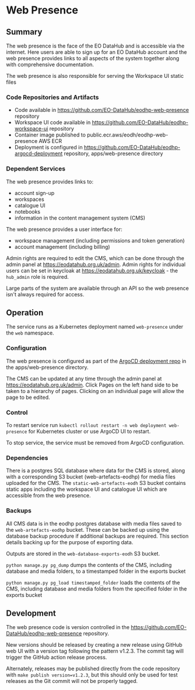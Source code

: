 # Web Presence

## Summary

The web presence is the face of the EO DataHub and is accessible via the internet. Here users are able to sign up for an EO DataHub account and the web presence provides links to all aspects of the system together along with comprehensive documentation.

The web presence is also responsible for serving the Workspace UI static files

### Code Repositories and Artifacts

- Code available in https://github.com/EO-DataHub/eodhp-web-presence repository
- Workspace UI code available in https://github.com/EO-DataHub/eodhp-workspace-ui repository
- Container image published to public.ecr.aws/eodh/eodhp-web-presence AWS ECR
- Deployment is configured in https://github.com/EO-DataHub/eodhp-argocd-deployment repository, apps/web-presence directory

### Dependent Services

The web presence provides links to:
 - account sign-up
 - workspaces
 - catalogue UI
 - notebooks
 - information in the content management system (CMS)

The web presence provides a user interface for:
 - workspace management (including permissions and token generation)
 - account management (including billing)

Admin rights are required to edit the CMS, which can be done through the admin panel at https://eodatahub.org.uk/admin. Admin rights for individual users can be set in keycloak at https://eodatahub.org.uk/keycloak - the `hub_admin` role is required.

Large parts of the system are available through an API so the web presence isn't always required for access. 

## Operation

The service runs as a Kubernetes deployment named `web-presence` under the `web` namespace.

### Configuration

The web presence is configured as part of the [ArgoCD deployment repo](https://github.com/EO-DataHub/eodhp-argocd-deployment) in the apps/web-presence directory.

The CMS can be updated at any time through the admin panel at https://eodatahub.org.uk/admin. Click Pages on the left hand side to be taken to a hierarchy of pages. Clicking on an individual page will allow the page to be edited. 

### Control

To restart service run `kubectl rollout restart -n web deployment web-presence` for Kubernetes cluster or use ArgoCD UI to restart.

To stop service, the service must be removed from ArgoCD configuration.

### Dependencies

There is a postgres SQL database where data for the CMS is stored, along with a corresponding S3 bucket (web-artefacts-eodhp) for media files uploaded for the CMS. The `static-web-artefacts-eodh` S3 bucket contains static apps including the workspace UI and catalogue UI which are accessible from the web presence.

### Backups

All CMS data is in the eodhp postgres database with media files saved to the `web-artefacts-eodhp` bucket. These can be backed up using the database backup procedure if additional backups are required. This section details backing up for the purpose of exporting data.

Outputs are stored in the `web-database-exports-eodh` S3 bucket.

`python manage.py pg_dump` dumps the contents of the CMS, including database and media folders, to a timestamped folder in the exports bucket

`python manage.py pg_load timestamped_folder` loads the contents of the CMS, including database and media folders from the specified folder in the exports bucket


## Development

The web presence code is version controlled in the https://github.com/EO-DataHub/eodhp-web-presence repository.

New versions should be released by creating a new release using GitHub web UI with a version tag following the pattern v1.2.3. The commit tag will trigger the GitHub action release process.

Alternately, releases may be published directly from the code repository with `make publish version=v1.2.3`, but this should only be used for test releases as the Git commit will not be properly tagged.
